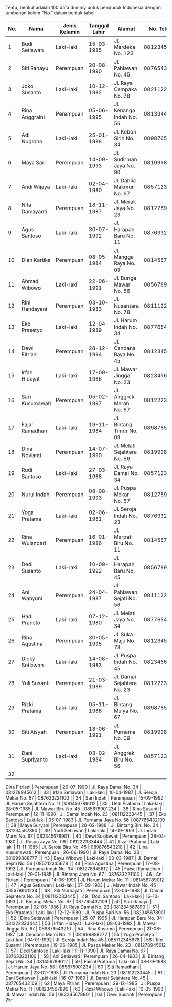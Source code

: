 Tentu, berikut adalah 100 data dummy untuk penduduk Indonesia dengan tambahan kolom "No." dalam bentuk tabel:

| No.  | Nama              | Jenis Kelamin | Tanggal Lahir | Alamat                               | No. Telepon      |
|------|-------------------|---------------|---------------|--------------------------------------|------------------|
| 1    | Budi Setiawan     | Laki-laki     | 15-03-1985    | Jl. Merdeka No. 123                  | 081234567890    |
| 2    | Siti Rahayu       | Perempuan     | 20-08-1990    | Jl. Pahlawan No. 45                  | 087654321098    |
| 3    | Joko Susanto      | Laki-laki     | 10-12-1982    | Jl. Raya Cempaka No. 78              | 082112233445    |
| 4    | Rina Anggraini     | Perempuan     | 05-06-1995    | Jl. Kenanga Indah No. 56             | 081334455667    |
| 5    | Adi Nugroho       | Laki-laki     | 25-01-1988    | Jl. Kebon Sirih No. 34               | 089876543210    |
| 6    | Maya Sari         | Perempuan     | 14-09-1993    | Jl. Sudirman Jaya No. 90             | 081999888777    |
| 7    | Andi Wijaya       | Laki-laki     | 02-04-1980    | Jl. Dahlia Makmur No. 67             | 085712345678    |
| 8    | Nita Damayanti     | Perempuan    | 18-11-1987    | Jl. Merak Jaya No. 23                | 081278945612    |
| 9    | Agus Santoso      | Laki-laki     | 30-07-1992    | Jl. Harapan Baru No. 11              | 087633221100    |
| 10   | Dian Kartika      | Perempuan     | 08-05-1984    | Jl. Mangga Raya No. 09               | 081456789012    |
| 11   | Ahmad Wibowo      | Laki-laki     | 22-06-1991    | Jl. Bunga Mawar No. 56               | 085678901234    |
| 12   | Rini Handayani     | Perempuan    | 03-10-1983    | Jl. Nusantara No. 78                 | 081112233445    |
| 13   | Eko Prasetyo      | Laki-laki     | 12-04-1989    | Jl. Harum Indah No. 34               | 087765432109    |
| 14   | Dewi Fitriani     | Perempuan    | 28-12-1994    | Jl. Cendana Raya No. 45              | 081234567890    |
| 15   | Irfan Hidayat     | Laki-laki     | 17-09-1986    | Jl. Mawar Jingga No. 23              | 082345678901    |
| 16   | Sari Kusumawati   | Perempuan    | 05-02-1997    | Jl. Anggrek Merah No. 67             | 081222333444    |
| 17   | Fajar Ramadhan    | Laki-laki     | 19-11-1984    | Jl. Bintang Timur No. 09            | 089876543210    |
| 18   | Dina Novianti     | Perempuan    | 14-07-1990    | Jl. Melati Sejahtera No. 56          | 081999888777    |
| 19   | Rudi Santoso      | Laki-laki     | 27-03-1988    | Jl. Raya Damai No. 34                | 085712345678    |
| 20   | Nurul Indah       | Perempuan    | 08-08-1993    | Jl. Puspa Mekar No. 67               | 081278945612    |
| 21   | Yoga Pratama      | Laki-laki     | 02-06-1981    | Jl. Seroja Indah No. 23              | 087633221100    |
| 22   | Rina Wulandari    | Perempuan    | 16-01-1986    | Jl. Merpati Biru No. 11              | 081456789012    |
| 23   | Dedi Susanto      | Laki-laki     | 10-09-1992    | Jl. Harapan Baru No. 45              | 085678901234    |
| 24   | Ani Wahyuni       | Perempuan    | 24-04-1987    | Jl. Pahlawan Sejati No. 56           | 081112233445    |
| 25   | Hadi Pranoto      | Laki-laki     | 07-12-1980    | Jl. Melati Jaya No. 34               | 087765432109    |
| 26   | Rina Agustina     | Perempuan    | 30-05-1995    | Jl. Suka Maju No. 78                | 081234567890    |
| 27   | Dicky Setiawan    | Laki-laki     | 14-08-1983    | Jl. Puspa Indah No. 45              | 082345678901    |
| 28   | Yuli Susanti      | Perempuan    | 21-03-1989    | Jl. Damai Sejahtera No. 23          | 081222333444    |
| 29   | Rizki Pratama     | Laki-laki     | 05-11-1986    | Jl. Bintang Mulya No. 67            | 089876543210    |
| 30   | Siti Aisyah       | Perempuan    | 18-06-1991    | Jl. Purnama No. 09                  | 081999888777    |
| 31   | Dani Supriyanto   | Laki-laki     | 03-02-1984    | Jl. Anggrek Biru No. 56             | 085712345678    |
| 32   |

 Dina Fitriani     | Perempuan    | 26-07-1990    | Jl. Raya Damai No. 34               | 081278945612    |
| 33   | Irfan Setiawan    | Laki-laki     | 10-04-1987    | Jl. Seroja Mekar No. 67             | 087633221100    |
| 34   | Sari Indah        | Perempuan    | 15-09-1992    | Jl. Harum Sejahtera No. 11          | 081456789012    |
| 35   | Dedi Pratama      | Laki-laki     | 28-05-1985    | Jl. Mawar Biru No. 45               | 085678901234    |
| 36   | Rina Susanti      | Perempuan    | 12-11-1990    | Jl. Damai Indah No. 23              | 081112233445    |
| 37   | Eko Santoso       | Laki-laki     | 05-07-1983    | Jl. Purnama Jaya No. 56             | 087765432109    |
| 38   | Maya Suryani      | Perempuan    | 20-02-1988    | Jl. Bintang Biru No. 34             | 081234567890    |
| 39   | Yudi Setiawan     | Laki-laki     | 14-09-1993    | Jl. Indah Murni No. 67              | 082345678901    |
| 40   | Dewi Susilawati   | Perempuan    | 28-04-1980    | Jl. Puspa Jaya No. 09               | 081222333444    |
| 41   | Rizal Pratama     | Laki-laki     | 11-11-1985    | Jl. Seroja Biru No. 45              | 089876543210    |
| 42   | Lina Kusumawati   | Perempuan    | 26-06-1990    | Jl. Raya Damai No. 23               | 081999888777    |
| 43   | Bayu Wibowo       | Laki-laki     | 03-03-1987    | Jl. Damai Sejati No. 56             | 085712345678    |
| 44   | Rina Agustina     | Perempuan    | 17-08-1992    | Jl. Purnama Indah No. 34            | 081278945612    |
| 45   | Faisal Ramadhan   | Laki-laki     | 29-01-1985    | Jl. Bintang Jaya No. 67             | 087633221100    |
| 46   | Ani Fitriani      | Perempuan    | 14-06-1990    | Jl. Harum Mekar No. 11              | 081456789012    |
| 47   | Agus Setiawan     | Laki-laki     | 07-09-1983    | Jl. Mawar Indah No. 45              | 085678901234    |
| 48   | Siti Nurhayati    | Perempuan    | 23-04-1988    | Jl. Damai Sejahtera No. 34          | 081112233445    |
| 49   | Dodi Santoso      | Laki-laki     | 16-10-1993    | Jl. Bintang Mekar No. 67            | 087765432109    |
| 50   | Sari Rahayu       | Perempuan    | 02-05-1986    | Jl. Raya Damai No. 23               | 081234567890    |
| 51   | Eko Pratama       | Laki-laki     | 12-12-1980    | Jl. Puspa Sari No. 56               | 082345678901    |
| 52   | Dina Setiawati    | Perempuan    | 25-07-1995    | Jl. Harapan Baru No. 34             | 081222333444    |
| 53   | Irfan Hidayat     | Laki-laki     | 08-03-1982    | Jl. Mawar Jingga No. 67             | 089876543210    |
| 54   | Rina Kusuma       | Perempuan    | 21-08-1987    | Jl. Cendana Murni No. 11            | 081999888777    |
| 55   | Yoga Prasetyo     | Laki-laki     | 04-01-1992    | Jl. Seroja Indah No. 45             | 085712345678    |
| 56   | Rini Susanti      | Perempuan    | 19-06-1985    | Jl. Puspa Mekar No. 23              | 081278945612    |
| 57   | Dedi Santoso      | Laki-laki     | 11-11-1990    | Jl. Raya Damai No. 67               | 087633221100    |
| 58   | Ani Setiawati     | Perempuan    | 26-04-1983    | Jl. Bintang Sejati No. 34           | 081456789012    |
| 59   | Faisal Pratama    | Laki-laki     | 08-09-1988    | Jl. Harum Jaya No. 56               | 085678901234    |
| 60   | Siti Ramadhani    | Perempuan    | 23-02-1993    | Jl. Purnama Indah No. 23            | 081112233445    |
| 61   | Dani Setiawan     | Laki-laki     | 16-07-1980    | Jl. Damai Sejahtera No. 45          | 087765432109    |
| 62   | Maya Fitriani     | Perempuan    | 29-12-1985    | Jl. Puspa Mekar No. 11              | 081234567890    |
| 63   | Rizal Wibowo      | Laki-laki     | 10-05-1990    | Jl. Mawar Indah No. 56              | 082345678901    |
| 64   | Dewi Susanti      | Perempuan    | 25-
